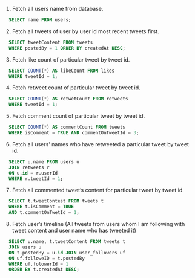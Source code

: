  1. Fetch all users name from database.
```sql
  SELECT name FROM users;
```

 2. Fetch all tweets of user by user id most recent tweets first.
```sql
  SELECT tweetContent FROM tweets
  WHERE postedBy = 1 ORDER BY createdAt DESC;
```

 3. Fetch like count of particular tweet by tweet id.
```sql
  SELECT COUNT(*) AS likeCount FROM likes
  WHERE tweetId = 1;
```

 4. Fetch retweet count of particular tweet by tweet id.
```sql
  SELECT COUNT(*) AS retwetCount FROM retweets
  WHERE tweetId = 1;
```

 5. Fetch comment count of particular tweet by tweet id.
```sql
  SELECT COUNT(*) AS commentCount FROM tweets
  WHERE isComment = TRUE AND commentOnTweetId = 3;
```

 6. Fetch all users' names who have retweeted a particular tweet by tweet id.
```sql
  SELECT u.name FROM users u
  JOIN retweets r 
  ON u.id = r.userId 
  WHERE r.tweetId = 1;
```
 7. Fetch all commented tweet’s content for particular tweet by tweet id.
```sql
  SELECT t.tweetContest FROM tweets t 
  WHERE t.isComment = TRUE 
  AND t.commentOnTwetId = 1;
```

 8. Fetch user’s timeline (All tweets from users whom I am following with tweet content and user name who has tweeted it)
```sql
  SELECT u.name, t.tweetContent FROM tweets t 
  JOIN users u
  ON t.postedBy = u.id JOIN user_followers uf 
  ON uf.followeID = t.postedBy
  WHERE uf.folowerId = 1 
  ORDER BY t.createdAt DESC;
```
#